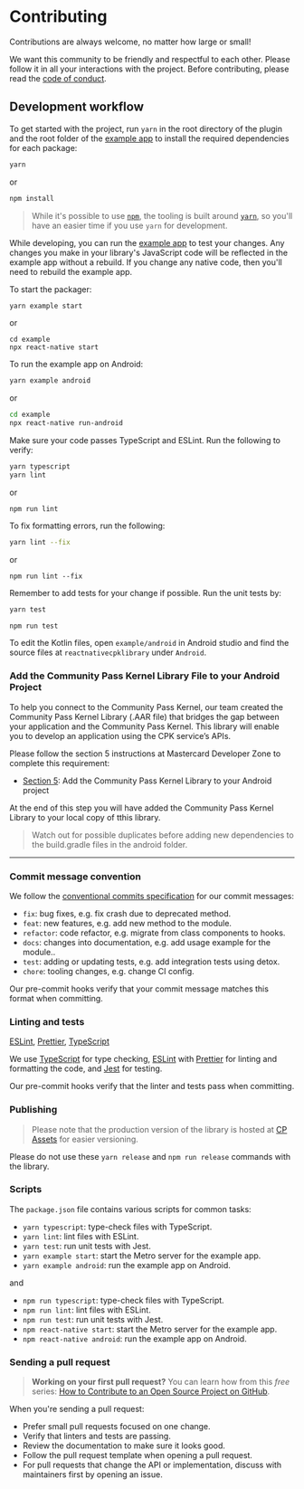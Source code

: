 # Contributing

Contributions are always welcome, no matter how large or small!

We want this community to be friendly and respectful to each other. Please follow it in all your interactions with the project. Before contributing, please read the [code of conduct](./CODE_OF_CONDUCT.md).

## Development workflow

To get started with the project, run `yarn` in the root directory of the plugin and the root folder of the [example app](/example/) to install the required dependencies for each package:

```sh
yarn
```

or

```sh
npm install

```

> While it's possible to use [`npm`](https://github.com/npm/cli), the tooling is built around [`yarn`](https://classic.yarnpkg.com/), so you'll have an easier time if you use `yarn` for development.

While developing, you can run the [example app](/example/) to test your changes. Any changes you make in your library's JavaScript code will be reflected in the example app without a rebuild. If you change any native code, then you'll need to rebuild the example app.

To start the packager:

```sh
yarn example start
```

or

```
cd example
npx react-native start
```

To run the example app on Android:

```sh
yarn example android
```

or

```sh
cd example
npx react-native run-android
```

Make sure your code passes TypeScript and ESLint. Run the following to verify:

```sh
yarn typescript
yarn lint
```

or

```
npm run lint
```

To fix formatting errors, run the following:

```sh
yarn lint --fix
```

or

```
npm run lint --fix
```

Remember to add tests for your change if possible. Run the unit tests by:

```sh
yarn test
```

```sh
npm run test
```

To edit the Kotlin files, open `example/android` in Android studio and find the source files at `reactnativecpklibrary` under `Android`.

### Add the Community Pass Kernel Library File to your Android Project

To help you connect to the Community Pass Kernel, our team created the Community Pass Kernel Library (.AAR file) that bridges the gap between your application and the Community Pass Kernel. This library will enable you to develop an application using the CPK service’s APIs.

Please follow the section 5 instructions at Mastercard Developer Zone to complete this requirement:

- [Section 5](https://developer.mastercard.com/cp-kernel-integration-api/tutorial/getting-started-guide/step5/): Add the Community Pass Kernel Library to your Android project

At the end of this step you will have added the Community Pass Kernel Library to your local copy of tthis library.

> Watch out for possible duplicates before adding new dependencies to the build.gradle files in the android folder.

---

### Commit message convention

We follow the [conventional commits specification](https://www.conventionalcommits.org/en) for our commit messages:

- `fix`: bug fixes, e.g. fix crash due to deprecated method.
- `feat`: new features, e.g. add new method to the module.
- `refactor`: code refactor, e.g. migrate from class components to hooks.
- `docs`: changes into documentation, e.g. add usage example for the module..
- `test`: adding or updating tests, e.g. add integration tests using detox.
- `chore`: tooling changes, e.g. change CI config.

Our pre-commit hooks verify that your commit message matches this format when committing.

### Linting and tests

[ESLint](https://eslint.org/), [Prettier](https://prettier.io/), [TypeScript](https://www.typescriptlang.org/)

We use [TypeScript](https://www.typescriptlang.org/) for type checking, [ESLint](https://eslint.org/) with [Prettier](https://prettier.io/) for linting and formatting the code, and [Jest](https://jestjs.io/) for testing.

Our pre-commit hooks verify that the linter and tests pass when committing.

### Publishing

> Please note that the production version of the library is hosted at [CP Assets](https://developer.mastercard.com/cp-kernel-integration-api/documentation/cp-assets/cp-assets-request/) for easier versioning.

Please do not use these `yarn release` and `npm run release` commands with the library.

### Scripts

The `package.json` file contains various scripts for common tasks:

- `yarn typescript`: type-check files with TypeScript.
- `yarn lint`: lint files with ESLint.
- `yarn test`: run unit tests with Jest.
- `yarn example start`: start the Metro server for the example app.
- `yarn example android`: run the example app on Android.

and

- `npm run typescript`: type-check files with TypeScript.
- `npm run lint`: lint files with ESLint.
- `npm run test`: run unit tests with Jest.
- `npm react-native start`: start the Metro server for the example app.
- `npm react-native android`: run the example app on Android.

### Sending a pull request

> **Working on your first pull request?** You can learn how from this _free_ series: [How to Contribute to an Open Source Project on GitHub](https://app.egghead.io/playlists/how-to-contribute-to-an-open-source-project-on-github).

When you're sending a pull request:

- Prefer small pull requests focused on one change.
- Verify that linters and tests are passing.
- Review the documentation to make sure it looks good.
- Follow the pull request template when opening a pull request.
- For pull requests that change the API or implementation, discuss with maintainers first by opening an issue.
